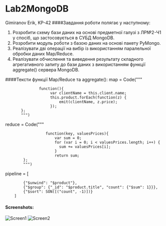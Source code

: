 # Lab2MongoDB
Gimiranov Erik, KP-42
####Завдання роботи полягає у наступному:

1. Розробити схему бази даних на основі предметної галузі з ЛР№2-Ч1 у
спосіб, що застосовується в СУБД MongoDB.
2. Розробити модуль роботи з базою даних на основі пакету PyMongo.
3. Реалізувати дві операції на вибір із використанням паралельної обробки
даних Map/Reduce.
4. Реалізувати обчислення та виведення результату складного агрегативного
запиту до бази даних з використанням функції aggregate() сервера
MongoDB.

####Тексти функції Map/Reduce та aggregate():
map = Code("""

				   function(){
					    var clientName = this.client.name;
					    this.product.forEach(function(z) {
						    emit(clientName, z.price);
					    });
           };
           """)
           
reduce = Code("""

					  function(key, valuesPrices){
						  var sum = 0;
						  for (var i = 0; i < valuesPrices.length; i++) {
						    sum += valuesPrices[i];
						  }
						  return sum;
            };
            """)

pipeline = [

			{"$unwind": "$product"},
			{"$group": {"_id": "$product.title", "count": {"$sum": 1}}},
			{"$sort": SON([("count", -1)])}
		]
    
#### Screenshots:
![Screen1](https://s10.postimg.org/i4vtp6lc7/Screenshot_from_2016_10_10_10_36_37.png)
![Screen2](https://s13.postimg.org/s3v25g7id/Screenshot_from_2016_10_10_10_37_09.png)
